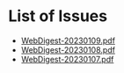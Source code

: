 # List of Issues


- [WebDigest-20230109.pdf](https://pub-714f8d634e8f451d9f2fe91a4debfa23.r2.dev/keep/webdigest/WebDigest-20230109.pdf--fe731f1f653835ced95e1423dd734bbe.pdf)
- [WebDigest-20230108.pdf](https://pub-714f8d634e8f451d9f2fe91a4debfa23.r2.dev/keep/webdigest/WebDigest-20230108.pdf--88b24f5f2b5f9a4df725c9c735fdaa38.pdf)
- [WebDigest-20230107.pdf](https://pub-714f8d634e8f451d9f2fe91a4debfa23.r2.dev/keep/webdigest/WebDigest-20230107.pdf--9772be50f0fcf16bcdc979681ced8384.pdf)

